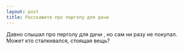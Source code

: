 ```yaml
---
layout: post 
title: Расскажите про перголу для дачи 
--- 
```

Давно слышал про перголу для дачи , но сам ни разу не покупал. Может кто сталкивался, стоящая вещь?